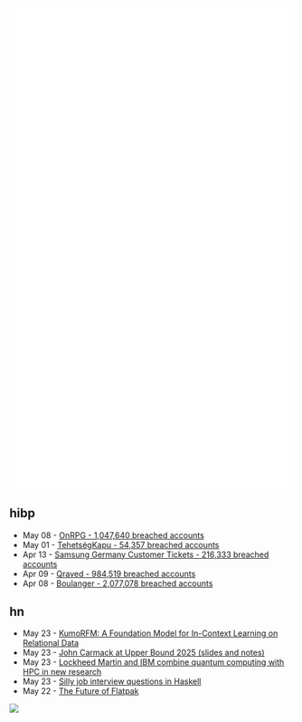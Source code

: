 ![Metrics](https://raw.githubusercontent.com/phixion/phixion/master/metrics.svg)

## hibp

<!--
for https://github.com/phixion/phixion/blob/main/.github/workflows/feeds.yml
-->
<!--START_SECTION:haveibeenpwnd-->
- May 08 - [OnRPG - 1,047,640 breached accounts](https://haveibeenpwned.com/PwnedWebsites#OnRPG)
- May 01 - [TehetségKapu - 54,357 breached accounts](https://haveibeenpwned.com/PwnedWebsites#TehetsegKapu)
- Apr 13 - [Samsung Germany Customer Tickets - 216,333 breached accounts](https://haveibeenpwned.com/PwnedWebsites#SamsungGermany)
- Apr 09 - [Qraved - 984,519 breached accounts](https://haveibeenpwned.com/PwnedWebsites#Qraved)
- Apr 08 - [Boulanger - 2,077,078 breached accounts](https://haveibeenpwned.com/PwnedWebsites#Boulanger)
<!--END_SECTION:haveibeenpwnd-->

## hn

<!--
for https://github.com/phixion/phixion/blob/main/.github/workflows/feeds.yml
-->
<!--START_SECTION:hn-->
- May 23 - [KumoRFM: A Foundation Model for In-Context Learning on Relational Data](https://kumo.ai/company/news/kumo-relational-foundation-model/)
- May 23 - [John Carmack at Upper Bound 2025 (slides and notes)](https://twitter.com/ID_AA_Carmack/status/1925710474366034326)
- May 23 - [Lockheed Martin and IBM combine quantum computing with HPC in new research](https://www.ibm.com/quantum/blog/lockheed-martin-sqd)
- May 23 - [Silly job interview questions in Haskell](https://chrispenner.ca/posts/interview)
- May 22 - [The Future of Flatpak](https://lwn.net/Articles/1020571/)
<!--END_SECTION:hn-->

<!--
for https://yhype.me
-->
![](https://hit.yhype.me/github/profile?user_id=13013670)
